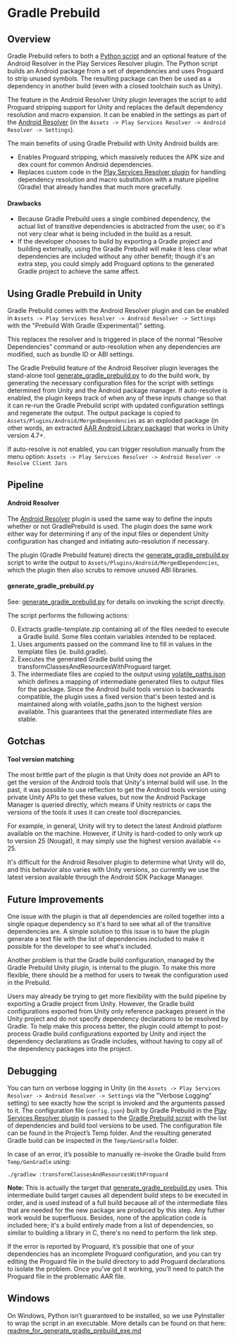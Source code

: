 # Gradle Prebuild

## Overview

Gradle Prebuild refers to both a
[Python script](source/PlayServicesResolver/Scripts/generate_gradle_prebuild.py)
and an optional feature of the Android Resolver in the
Play Services Resolver plugin. The Python script builds an Android package from
a set of dependencies and uses Proguard to strip unused symbols. The resulting
package can then be used as a dependency in another build (even with a closed
toolchain such as Unity).

The feature in the Android Resolver Unity plugin leverages the script to add
Proguard stripping support for Unity and replaces the default dependency
resolution and macro expansion. It can be enabled in the settings as part of the
[Android Resolver](source/PlayServicesResolver)
(in the `Assets -> Play Services Resolver -> Android Resolver -> Settings`).

The main benefits of using Gradle Prebuild with Unity Android builds are:

  * Enables Proguard stripping, which massively reduces the APK size and dex
    count for common Android dependencies.
  * Replaces custom code in the
    [Play Services Resolver plugin](source/PlayServicesResolver)
    for handling dependency resolution and macro substitution with a mature
    pipeline (Gradle) that already handles that much more gracefully.

#### Drawbacks

  * Because Gradle Prebuild uses a single combined dependency, the actual list
    of transitive dependencies is abstracted from the user, so it's not very
    clear what is being included in the build as a result.
  * If the developer chooses to build by exporting a Gradle project and building
    externally, using the Gradle Prebuild will make it less clear
    what dependencies are included without any other benefit; though it's an
    extra step, you could simply add Proguard options to the generated Gradle
    project to achieve the same affect.

## Using Gradle Prebuild in Unity

Gradle Prebuild comes with the Android Resolver plugin and can be enabled in
`Assets -> Play Services Resolver -> Android Resolver -> Settings` with the
"Prebuild With Gradle (Experimental)" setting.

This replaces the resolver and is triggered in place of the normal “Resolve
Dependencies” command or auto-resolution when any dependencies are modified,
such as bundle ID or ABI settings.

The Gradle Prebuild feature of the Android Resolver plugin leverages the
stand-alone tool
[generate_gradle_prebuild.py](source/PlayServicesResolver/Scripts/generate_gradle_prebuild.py)
to do the build work, by generating the necessary configuration files for the
script with settings determined from Unity and the Android package manager.
If auto-resolve is enabled, the plugin keeps track of when any of these inputs
change so that it can re-run the Gradle Prebuild script with updated
configuration settings and regenerate the output. The output package is copied
to `Assets/Plugins/Android/MergedDependencies` as an exploded package (in other
words, an extracted
[AAR Android Library package](https://developer.android.com/studio/projects/android-library.html#aar-contents))
that works in Unity version 4.7+.

If auto-resolve is not enabled, you can trigger resolution manually from the
menu option:
`Assets -> Play Services Resolver -> Android Resolver -> Resolve Client Jars`


## Pipeline

#### Android Resolver

The [Android Resolver](source/PlayServicesResolver) plugin is used the same
way to define the inputs whether or not GradlePrebuild is used. The plugin does
the same work either way for determining if any of the input files or dependent
Unity configuration has changed and initiating auto-resolution if necessary.

The plugin (Gradle Prebuild feature) directs the
[generate_gradle_prebuild.py](source/PlayServicesResolver/Scripts/generate_gradle_prebuild.py)
script to write the output to `Assets/Plugins/Android/MergedDependencies`,
which the plugin then also scrubs to remove unused ABI libraries.

#### generate_gradle_prebuild.py

See:
[generate_gradle_prebuild.py](source/PlayServicesResolver/Scripts/generate_gradle_prebuild.py)
for details on invoking the script directly.

The script performs the following actions:

  0. Extracts gradle-template.zip containing all of the files needed to execute
     a Gradle build. Some files contain variables intended to be replaced.
  0. Uses arguments passed on the command line to fill in values in the template
     files (ie. build.gradle).
  0. Executes the generated Gradle build using the
     transformClassesAndResourcesWithProguard target.
  0. The intermediate files are copied to the output using
     [volatile_paths.json](source/PlayServicesResolver/scripts/volatile_paths.json)
     which defines a mapping of intermediate generated files to output files for
     the package. Since the Android build tools version is backwards compatible,
     the plugin uses a fixed version that's been tested and is maintained along
     with volatile_paths.json to the highest version available. This guarantees
     that the generated intermediate files are stable.

## Gotchas

#### Tool version matching

The most brittle part of the plugin is that Unity does not provide an API to
get the version of the Android tools that Unity's internal build will use. In
the past, it was possible to use reflection to get the Android tools version
using private Unity APIs to get these values, but now the Android
Package Manager is queried directly, which means if Unity restricts or caps the
versions of the tools it uses it can create tool discrepancies.

For example, in general, Unity will try to detect the latest Android platform
available on the machine. However, if Unity is hard-coded to only work up to
version 25 (Nougat), it may simply use the highest version available <= 25.

It's difficult for the Android Resolver plugin to determine what Unity will do,
and this behavior also varies with Unity versions, so currently we use the
latest version available through the Android SDK Package Manager.


## Future Improvements

One issue with the plugin is that all dependencies are rolled together into a
single opaque dependency so it's hard to see what all of the transitive
dependencies are. A simple solution to this issue is to have the plugin generate
a text file with the list of dependencies included to make it possible for the
developer to see what's included.


Another problem is that the Gradle build configuration, managed by the Gradle
Prebuild Unity plugin, is internal to the plugin. To make this more flexible,
there should be a method for users to tweak the configuration used in the
Prebuild.

Users may already be trying to get more flexibility with the build pipeline by
exporting a Gradle project from Unity. However, the Gradle build configurations
exported from Unity only reference packages present in the Unity project and do
not specify dependency declarations to be resolved by Gradle. To help make this
process better, the plugin could attempt to post-process Gradle build
configurations exported by Unity and inject the dependency declarations as
Gradle includes, without having to copy all of the dependency packages into the
project.


## Debugging

You can turn on verbose logging in Unity (in the
`Assets -> Play Services Resolver -> Android Resolver -> Settings` via the
"Verbose Logging" setting) to see exactly how the script is invoked and the
arguments passed to it. The configuration file (`config.json`) built by Gradle
Prebuild in the [Play Services Resolver plugin](source/PlayServicesResolver)
is passed to the
[Gradle Prebuild script](source/PlayServicesResolver/Scripts/generate_gradle_prebuild.py)
with the list of dependencies and build tool versions to be used. The
configuration file can be found in the Project’s Temp folder. And the resulting
generated Gradle build can be inspected in the `Temp/GenGradle` folder.

In case of an error, it’s possible to manually re-invoke the Gradle build from
`Temp/GenGradle` using:

    ./gradlew :transformClassesAndResourcesWithProguard

**Note:** This is actually the target that
[generate_gradle_prebuild.py](source/PlayServicesResolver/Scripts/generate_gradle_prebuild.py)
uses. This intermediate build target causes all dependent build steps to be
executed in order, and is used instead of a full build because all of the
intermediate files that are needed for the new package are produced by this
step. Any futher work would be superfluous. Besides, none of the application
code is included here; it's a build entirely made from a list of dependencies,
so similar to building a library in C, there's no need to perform the link step.

If the error is reported by Proguard, it’s possible that one of your
dependencies has an incomplete Proguard configuration, and you can try editing
the Proguard file in the build directory to add Proguard declarations to isolate
the problem. Once you’ve got it working, you’ll need to patch the Proguard file
in the problematic AAR file.


## Windows

On Windows, Python isn’t guaranteed to be installed, so we use PyInstaller to
wrap the script in an executable. More details can be found on that here:
[readme_for_generate_gradle_prebuild_exe.md](source/PlayServicesResolver/scripts/readme_for_generate_gradle_prebuild_exe.md)
